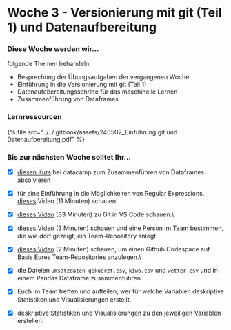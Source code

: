 # Woche 3 - Versionierung mit git (Teil 1) und Datenaufbereitung

### Diese Woche werden wir...

folgende Themen behandeln:

* Besprechung der Übungsaufgaben der vergangenen Woche
* Einführung in die Versionierung mit git (Teil 1)
* Datenaufebereitungsschritte für das maschinelle Lernen
* Zusammenführung von Dataframes

### Lernressourcen

{% file src="../../.gitbook/assets/240502_Einführung git und Datenaufbereitung.pdf" %}

### Bis zur nächsten Woche solltet Ihr...

* [x] [diesen Kurs](https://campus.datacamp.com/courses/joining-data-with-pandas/) bei datacamp zum Zusammenführen von Dataframes absolvieren
* [x] für eine Einführung in die Möglichkeiten von Regular Expressions, [dieses](https://youtu.be/DRR9fOXkfRE) Video (11 Minuten) schauen.
* [x] [dieses Video](https://www.youtube.com/watch?v=7fIP5aM6hyc) (33 Minuten) zu Git in VS Code schauen.\

* [x] [dieses Video](https://vimeo.com/944374865?share=copy) (3 Minuten) schauen und eine Person im Team bestimmen, die wie dort gezeigt, ein Team-Repository anlegt.
* [x] [dieses Video](https://vimeo.com/944377598?share=copy) (2 Minuten) schauen, um einen Github Codespace auf Basis Eures Team-Repositories anzulegen.\

* [x] die Dateien `umsatzdaten_gekuerzt.csv`, `kiwo.csv` und `wetter.csv` und in einem Pandas Dataframe zusammenführen.
* [x] Euch im Team treffen und aufteilen, wer für welche Variablen deskriptive Statistiken und Visualisierungen erstellt.
* [x] deskriptive Statistiken und Visualisierungen zu den jeweiligen Variablen erstellen.
